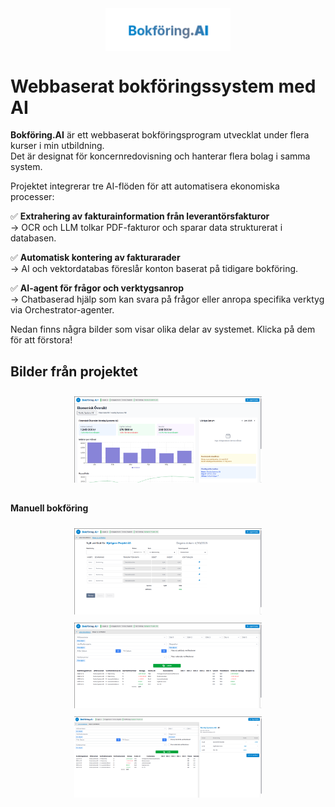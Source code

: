 <img src="images/logo.png" alt="KoncernBok logo" width="200" style="display: block; margin: 0 auto;">

# Webbaserat bokföringssystem med AI

**Bokföring.AI** är ett webbaserat bokföringsprogram utvecklat under flera kurser i min utbildning.  
Det är designat för koncernredovisning och hanterar flera bolag i samma system.

Projektet integrerar tre AI-flöden för att automatisera ekonomiska processer:

✅ **Extrahering av fakturainformation från leverantörsfakturor**  
→ OCR och LLM tolkar PDF-fakturor och sparar data strukturerat i databasen.

✅ **Automatisk kontering av fakturarader**  
→ AI och vektordatabas föreslår konton baserat på tidigare bokföring.

✅ **AI-agent för frågor och verktygsanrop**  
→ Chatbaserad hjälp som kan svara på frågor eller anropa specifika verktyg via Orchestrator-agenter.

Nedan finns några bilder som visar olika delar av systemet. Klicka på dem för att förstora!

<h2>Bilder från projektet</h2>

<p align="center">
  <a href="images/start.png" target="_blank">
    <img src="images/start.png" alt="Skärm 1" width="300" style="margin:10px;">
  </a>
</p>

<h4>Manuell bokföring</h4>

<p align="center">
  <a href="images/manuall_journal_entry.png" target="_blank">
    <img src="images/manuall_journal_entry.png" alt="Skärm 1" width="300" style="margin:5px;">
  </a>
  <a href="images/list_transaktions.png" target="_blank">
    <img src="images/list_transaktions.png" alt="Skärm 1" width="300" style="margin:5px;">
  </a>
  <a href="images/list_transaktions_with_detail.png" target="_blank">
    <img src="images/list_transaktions_with_detail.png" alt="Skärm 1" width="300" style="margin:5px;">
  </a>
</p>

